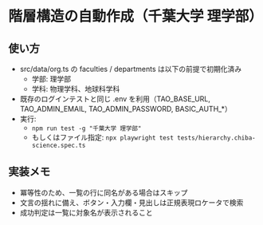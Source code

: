 # 階層構造の自動作成（千葉大学 理学部）

## 使い方
- src/data/org.ts の faculties / departments は以下の前提で初期化済み
  - 学部: 理学部
  - 学科: 物理学科、地球科学科
- 既存のログインテストと同じ .env を利用（TAO_BASE_URL, TAO_ADMIN_EMAIL, TAO_ADMIN_PASSWORD, BASIC_AUTH_*）
- 実行:
  - `npm run test -g "千葉大学 理学部"`
  - もしくはファイル指定: `npx playwright test tests/hierarchy.chiba-science.spec.ts`

## 実装メモ
- 冪等性のため、一覧の行に同名がある場合はスキップ
- 文言の揺れに備え、ボタン・入力欄・見出しは正規表現ロケータで検索
- 成功判定は一覧に対象名が表示されること

